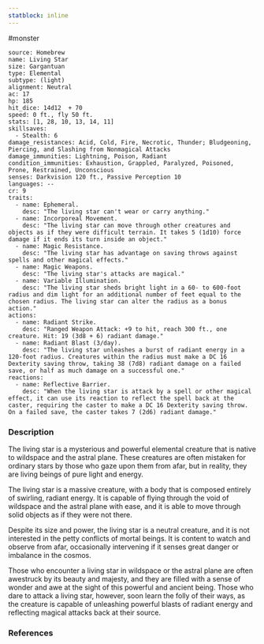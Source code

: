 ```yaml
---
statblock: inline
---
```

 #monster 

```statblock
source: Homebrew
name: Living Star
size: Gargantuan
type: Elemental
subtype: (light)
alignment: Neutral
ac: 17
hp: 185
hit_dice: 14d12  + 70
speed: 0 ft., fly 50 ft.
stats: [1, 28, 10, 13, 14, 11]
skillsaves:
  - Stealth: 6
damage_resistances: Acid, Cold, Fire, Necrotic, Thunder; Bludgeoning, Piercing, and Slashing from Nonmagical Attacks
damage_immunities: Lightning, Poison, Radiant
condition_immunities: Exhaustion, Grappled, Paralyzed, Poisoned, Prone, Restrained, Unconscious
senses: Darkvision 120 ft., Passive Perception 10
languages: --
cr: 9
traits:
  - name: Ephemeral.
    desc: "The living star can't wear or carry anything."
  - name: Incorporeal Movement.
    desc: "The living star can move through other creatures and objects as if they were difficult terrain. It takes 5 (1d10) force damage if it ends its turn inside an object."
  - name: Magic Resistance.
    desc: "The living star has advantage on saving throws against spells and other magical effects."
  - name: Magic Weapons.
    desc: "The living star's attacks are magical."
  - name: Variable Illumination.
    desc: "The living star sheds bright light in a 60- to 600-foot radius and dim light for an additional number of feet equal to the chosen radius. The living star can alter the radius as a bonus action."
actions:
  - name: Radiant Strike.
    desc: "Ranged Weapon Attack: +9 to hit, reach 300 ft., one creature. Hit: 19 (3d8 + 6) radiant damage."
  - name: Radiant Blast (3/day).
    desc: "The living star unleashes a burst of radiant energy in a 120-foot radius. Creatures within the radius must make a DC 16 Dexterity saving throw, taking 38 (7d8) radiant damage on a failed save, or half as much damage on a successful one."
reactions:
  - name: Reflective Barrier.
    desc: "When the living star is attack by a spell or other magical effect, it can use its reaction to reflect the spell back at the caster, requiring the caster to make a DC 16 Dexterity saving throw. On a failed save, the caster takes 7 (2d6) radiant damage."
```

### Description

The living star is a mysterious and powerful elemental creature that is native to wildspace and the astral plane. These creatures are often mistaken for ordinary stars by those who gaze upon them from afar, but in reality, they are living beings of pure light and energy.

The living star is a massive creature, with a body that is composed entirely of swirling, radiant energy. It is capable of flying through the void of wildspace and the astral plane with ease, and it is able to move through solid objects as if they were not there.

Despite its size and power, the living star is a neutral creature, and it is not interested in the petty conflicts of mortal beings. It is content to watch and observe from afar, occasionally intervening if it senses great danger or imbalance in the cosmos.

Those who encounter a living star in wildspace or the astral plane are often awestruck by its beauty and majesty, and they are filled with a sense of wonder and awe at the sight of this powerful and ancient being. Those who dare to attack a living star, however, soon learn the folly of their ways, as the creature is capable of unleashing powerful blasts of radiant energy and reflecting magical attacks back at their source.

### References
